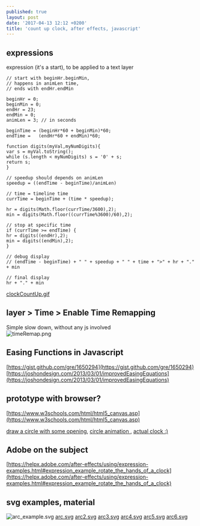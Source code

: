 ```yaml
---
published: true
layout: post
date: '2017-04-13 12:12 +0200'
title: 'count up clock, after effects, javascript'
---
```

## expressions

expression (it's a start), to be applied to a text layer 

    // start with beginHr.beginMin, 
    // happens in animLen time, 
    // ends with endHr.endMin
    
    beginHr = 0;
    beginMin = 0;
    endHr = 23;
    endMin = 0;
    animLen = 3; // in seconds
    
    beginTime = (beginHr*60 + beginMin)*60;
    endTime =   (endHr*60 + endMin)*60;
    
    function digits(myVal,myNumDigits){
    var s = myVal.toString();
    while (s.length < myNumDigits) s = '0' + s;
    return s;
    }
    
    // speedup should depends on animLen
    speedup = ((endTime - beginTime)/animLen)
    
    // time = timeline time
    currTime = beginTime + (time * speedup);
    
    hr = digits(Math.floor(currTime/3600),2);
    min = digits(Math.floor((currTime%3600)/60),2);
    
    // stop at specific time
    if (currTime >= endTime) {
    hr = digits((endHr),2);
    min = digits((endMin),2);
    }
    
    // debug display
    // (endTime - beginTime) + " " + speedup + " " + time + ">" + hr + "." + min
    
    // final display
    hr + "." + min
    
[clockCountUp.gif]({{site.baseurl}}/media/clockCountUp.gif)

## layer > Time > Enable Time Remapping

Simple slow down, without any js involved  
![timeRemap.png]({{site.baseurl}}/media/timeRemap.png)

## Easing Functions in Javascript

[https://gist.github.com/gre/1650294](https://gist.github.com/gre/1650294)  
[https://joshondesign.com/2013/03/01/improvedEasingEquations](https://joshondesign.com/2013/03/01/improvedEasingEquations)

## prototype with browser?

[https://www.w3schools.com/html/html5_canvas.asp](https://www.w3schools.com/html/html5_canvas.asp)

[draw a circle with some opening](https://www.w3schools.com/code/tryit.asp?filename=FEMV4HWJHOB7), 
[circle animation ](https://www.w3schools.com/code/tryit.asp?filename=FEMV8DICDA4R), 
[actual clock :)](https://www.w3schools.com/graphics/canvas_clock.asp)
    
## Adobe on the subject

[https://helpx.adobe.com/after-effects/using/expression-examples.html#expression_example_rotate_the_hands_of_a_clock](https://helpx.adobe.com/after-effects/using/expression-examples.html#expression_example_rotate_the_hands_of_a_clock)
    
## svg examples, material
    
![arc_example.svg]({{site.baseurl}}/media/arc_example.svg)
[arc.svg]({{site.baseurl}}/media/arc.svg)
[arc2.svg]({{site.baseurl}}/media/arc2.svg)
[arc3.svg]({{site.baseurl}}/media/arc3.svg)
[arc4.svg]({{site.baseurl}}/media/arc4.svg)
[arc5.svg]({{site.baseurl}}/media/arc5.svg)
[arc6.svg]({{site.baseurl}}/media/arc6.svg)
